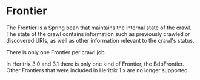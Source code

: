 # Frontier

The Frontier is a Spring bean that maintains the internal state of the
crawl.  The state of the crawl contains information such as previously
crawled or discovered URIs, as well as other information relevant to the
crawl's status. 

There is only one Frontier per crawl job.

In Heritrix 3.0 and 3.1 there is only one kind of Frontier, the
BdbFrontier.  Other Frontiers that were included in Heritrix 1.x are no
longer supported.
